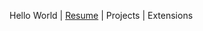Hello World | [Resume](https://docs.google.com/document/d/17pUq_3tGtHu9gm5RQgDUsv0K3hhgQ_kKsRPcbJjAXLA/edit?usp=sharing) | Projects | Extensions
